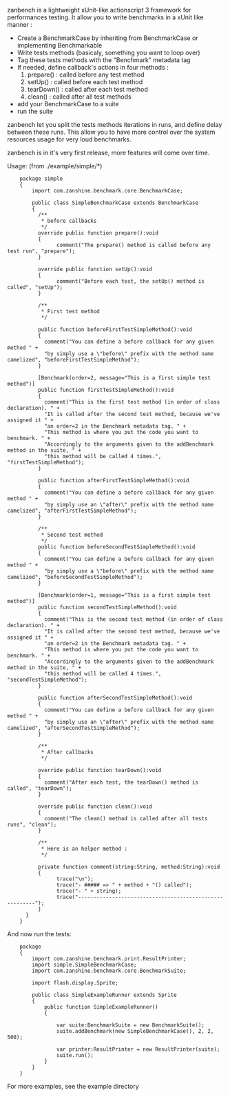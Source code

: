 zanbench is a lightweight xUnit-like actionscript 3 framework for performances testing. It allow you to write benchmarks in a xUnit like manner :

* Create a BenchmarkCase by inheriting from BenchmarkCase or implementing Benchmarkable
* Write tests methods (basicaly, something you want to loop over)
* Tag these tests methods with the "Benchmark" metadata tag
* If needed, define callback's actions in four methods :
  1. prepare() : called before any test method
  2. setUp() : called before each test method
  3. tearDown() : called after each test method
  4. clean() : called after all test methods 
* add your BenchmarkCase to a suite
* run the suite 

zanbench let you split the tests methods iterations in runs, and define delay between these runs. This allow you to have more control over the system resources usage for very loud benchmarks.

zanbench is in it's very first release, more features will come over time. 

Usage: (from ./example/simple/*)

        package simple 
        {
            import com.zanshine.benchmark.core.BenchmarkCase;

            public class SimpleBenchmarkCase extends BenchmarkCase 
            {
              /**
               * before callbacks
               */
              override public function prepare():void
              {
                    comment("The prepare() method is called before any test run", "prepare");
              }

              override public function setUp():void
              {
                    comment("Before each test, the setUp() method is called", "setUp");
              }

              /**
               * First test method
               */

              public function beforeFirstTestSimpleMethod():void
              {
                comment("You can define a before callback for any given method " +
                "by simply use a \"before\" prefix with the method name camelized", "beforeFirstTestSimpleMethod"); 
              }

              [Benchmark(order=2, message="This is a first simple test method")]
              public function firstTestSimpleMethod():void
              {
                comment("This is the first test method (in order of class declaration). " +
                "It is called after the second test method, because we've assigned it " +
                "an order=2 in the Benchmark metadata tag. " +
                "This method is where you put the code you want to benchmark. " +
                "Accordingly to the arguments given to the addBenchmark method in the suite, " +
                "this method will be called 4 times.", "firstTestSimpleMethod");
              }

              public function afterFirstTestSimpleMethod():void
              {
                comment("You can define a before callback for any given method " +
                "by simply use an \"after\" prefix with the method name camelized", "afterFirstTestSimpleMethod");
              }

              /**
               * Second test method
               */
              public function beforeSecondTestSimpleMethod():void
              {
                comment("You can define a before callback for any given method " +
                "by simply use a \"before\" prefix with the method name camelized", "beforeSecondTestSimpleMethod");
              }

              [Benchmark(order=1, message="This is a first simple test method")]
              public function secondTestSimpleMethod():void
              {
                comment("This is the second test method (in order of class declaration). " +
                "It is called after the second test method, because we've assigned it " +
                "an order=2 in the Benchmark metadata tag. " +
                "This method is where you put the code you want to benchmark. " +
                "Accordingly to the arguments given to the addBenchmark method in the suite, " +
                "this method will be called 4 times.", "secondTestSimpleMethod");
              }

              public function afterSecondTestSimpleMethod():void
              {
                comment("You can define a before callback for any given method " +
                "by simply use an \"after\" prefix with the method name camelized", "afterSecondTestSimpleMethod");
              }

              /**
               * After callbacks
               */

              override public function tearDown():void
              {
                comment("After each test, the tearDown() method is called", "tearDown");
              }

              override public function clean():void
              {
                comment("The clean() method is called after all tests runs", "clean");
              }

              /**
               * Here is an helper method :
               */

              private function comment(string:String, method:String):void
              {
                    trace("\n");
                    trace("- ##### => " + method + "() called");
                    trace("- " + string);
                    trace("--------------------------------------------------------");
              }
          }
        }

And now run the tests:  

        package  
        {
            import com.zanshine.benchmark.print.ResultPrinter;
            import simple.SimpleBenchmarkCase;
            import com.zanshine.benchmark.core.BenchmarkSuite;

            import flash.display.Sprite;

            public class SimpleExampleRunner extends Sprite 
            {
                public function SimpleExampleRunner()
                {

                    var suite:BenchmarkSuite = new BenchmarkSuite();
                    suite.addBenchmark(new SimpleBenchmarkCase(), 2, 2, 500);

                    var printer:ResultPrinter = new ResultPrinter(suite);
                    suite.run(); 
                }
            }
        }

For more examples, see the example directory
